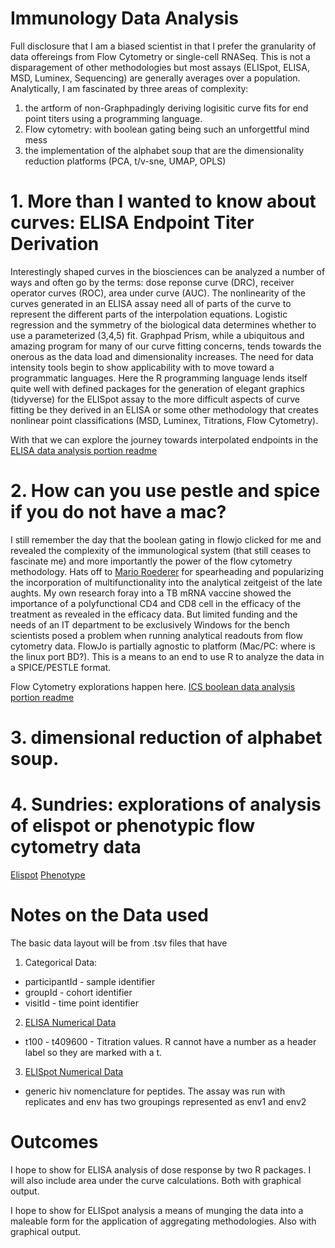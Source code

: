 # Immunology Data Analysis

Full disclosure that I am a biased scientist in that I prefer the granularity of data offereings from Flow Cytometry or single-cell RNASeq. This is not a disparagement of other methodologies but most assays (ELISpot, ELISA, MSD, Luminex, Sequencing) are generally averages over a population. Analytically, I am fascinated by three areas of complexity: <br>
1. the artform of non-Graphpadingly deriving logisitic curve fits for end point titers using a programming language.<br>
2. Flow cytometry: with boolean gating being such an unforgettful mind mess
3. the implementation of the alphabet soup that are the dimensionality reduction platforms (PCA, t/v-sne, UMAP, OPLS)  


# 1. More than I wanted to know about curves: ELISA Endpoint Titer Derivation

Interestingly shaped curves in the biosciences can be analyzed a number of ways and often go by the terms: dose reponse curve (DRC), receiver operator curves (ROC), area under curve (AUC). The nonlinearity of the curves generated in an ELISA assay need all of parts of the curve to represent the different parts of the interpolation equations. Logistic regression and the symmetry of the biological data determines whether to use a parameterized (3,4,5) fit.  Graphpad Prism, while a ubiquitous and amazing program for many of our curve fitting concerns, tends towards the onerous as the data load and dimensionality increases. The need for data intensity tools begin to show applicability with to move toward a programmatic languages. Here the R programming language lends itself quite well with defined packages for the generation of elegant graphics (tidyverse) for the ELISpot assay to the more difficult aspects of curve fitting be they derived in an ELISA or some other methodology that creates nonlinear point classifications (MSD, Luminex, Titrations, Flow Cytometry).

With that we can explore the journey towards interpolated endpoints in the [ELISA data analysis portion readme](https://github.com/aaronjwilson/immuno_data_analysis/blob/master/ELISA_DRC.md)

# 2. How can you use pestle and spice if you do not have a mac?

I still remember the day that the boolean gating in flowjo clicked for me and revealed the complexity of the immunological system (that still ceases to fascinate me) and more importantly the power of the flow cytometry methodology. Hats off to [Mario Roederer](https://www.drmr.com/) for spearheading and popularizing the incorporation of multifunctionality into the analytical zeitgeist of the late aughts. My own research foray into a TB mRNA vaccine showed the importance of a polyfunctional CD4 and CD8 cell in the efficacy of the treatment as revealed in the efficacy data. But limited funding and the needs of an IT department to be exclusively Windows for the bench scientists posed a problem when running analytical readouts from flow cytometry data.  FlowJo is partially agnostic to platform (Mac/PC: where is the linux port BD?). This is a means to an end to use R to analyze the data in a SPICE/PESTLE format. 

Flow Cytometry explorations happen here. [ICS boolean data analysis portion readme](https://github.com/aaronjwilson/immuno_data_analysis/blob/master/ICS_TB.md)

# 3. dimensional reduction of alphabet soup.

# 4. Sundries: explorations of analysis of elispot or phenotypic flow cytometry data

[Elispot](https://github.com/aaronjwilson/immuno_data_analysis/blob/master/elispot.md)
[Phenotype](https://github.com/aaronjwilson/immuno_data_analysis/blob/master/Truncount.R)



# Notes on the Data used

The basic data layout will be from .tsv files that have 

1. Categorical Data:
  * participantId - sample identifier
  * groupId - cohort identifier
  * visitId - time point identifier
2. [ELISA Numerical Data](https://github.com/aaronjwilson/immuno_data_analysis/blob/master/data/elisa.tsv)
  * t100 - t409600 - Titration values. R cannot have a number as a header label so they are marked with a t.
3. [ELISpot Numerical Data](https://github.com/aaronjwilson/immuno_data_analysis/blob/master/data/elispot.tsv)
  * generic hiv nomenclature for peptides.  The assay was run with replicates and env has two groupings represented as env1 and env2
 
# Outcomes 

I hope to show for ELISA analysis of dose response by two R packages.  I will also include area under the curve calculations. Both with graphical output.

I hope to show for ELISpot analysis a means of munging the data into a maleable form for the application of aggregating methodologies.  Also with graphical output.  

